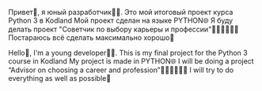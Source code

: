 Привет👋, я юный разработчик👨‍💻.
Это мой итоговый проект курса Python 3 в Kodland
Мой проект сделан на языке PYTHON🌐
Я буду делать проект "Советчик по выбору карьеры и профессии"👮‍♂️👨‍🚒👨‍⚕️
Постараюсь всё сделать максимально хорошо💯


Hello👋, I'm a young developer👨‍💻.
This is my final project for the Python 3 course in Kodland
My project is made in PYTHON🌐
I will be doing a project “Advisor on choosing a career and profession”👮‍♂️👨‍🚒👨‍⚕️
I will try to do everything as well as possible💯
